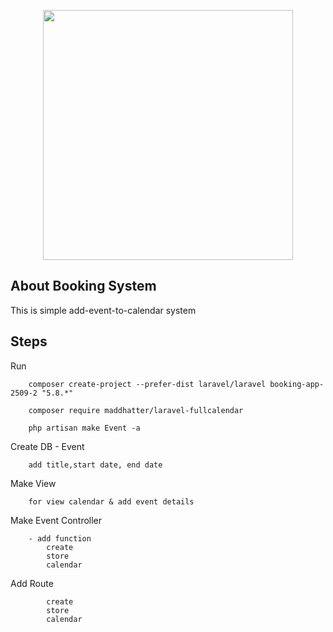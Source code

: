 <p align="center"><img src="https://res.cloudinary.com/dtfbvvkyp/image/upload/v1566331377/laravel-logolockup-cmyk-red.svg" width="400"></p>


## About Booking System

This is simple add-event-to-calendar system

## Steps

Run

        composer create-project --prefer-dist laravel/laravel booking-app-2509-2 "5.8.*"

        composer require maddhatter/laravel-fullcalendar

        php artisan make Event -a

Create DB - Event

        add title,start date, end date

Make View

        for view calendar & add event details

Make Event Controller

        - add function
            create
            store
            calendar

Add Route

            create
            store
            calendar






